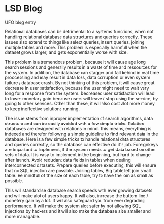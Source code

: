 # LSD Blog
UFO blog entry


Relational databases can be detrimental to a systems functions, when not handling relational database data structures and queries correctly. 
These issues also extend to things like select queries, insert queries, joining multiple tables and more.
This problem is especially harmfull when the dataset grows larger, and gets exponentially worse with size.

This problem is a tremendous problem, because it will cause age long search sessions and generally results in a waste of time and ressources for the system.
In addition, the database can stagger and fall behind in real time proccessing and may result in data loss, data corruption or even system failure / database crash.
By not thinking of this problem, it will cause great decrease in user satisfaction, because the user might need to wait very long for a response from the system.
Decreased user satisfaction will lead to lower monetary gain because users will leave / stop using the service, by going to other services.
Other than these, it will also cost alot more money to keep ineffective solutions running.

The issue stems from inproper implementation of search algorithms, data structure and can be easily avoided with a few simple tricks.
Relation databases are designed with relations in mind. This means, everything is indexed and therefor following a simple guideline to find relevant data in the database.
Here is a few simple tricks to handle relational data structures and queries correctly, so the database can effective do it's job.
Foreignkeys are important to implement, if the system needs to get data based on other sets of data. It is easy to implement in the beginning, but hard to change after launch.
Avoid redudant data fields in tables when dealing interconnected datasets.
Prepare queries before executing, this will ensure that no SQL injection are possible.
Joining tables, Big table left join small table. Be mindfull of the size of each table, try to have the join as small as possible.

This will standardise database search speeds with ever growing datasets and will make alot of users happy. 
It will also, increase the buttom line / monetery gain by a lot. It will also safeguard you from ever degrading performance.
It will make the system alot safer by not allowing SQL Injections by hackers and it will also make the database size smaller and more managable.
